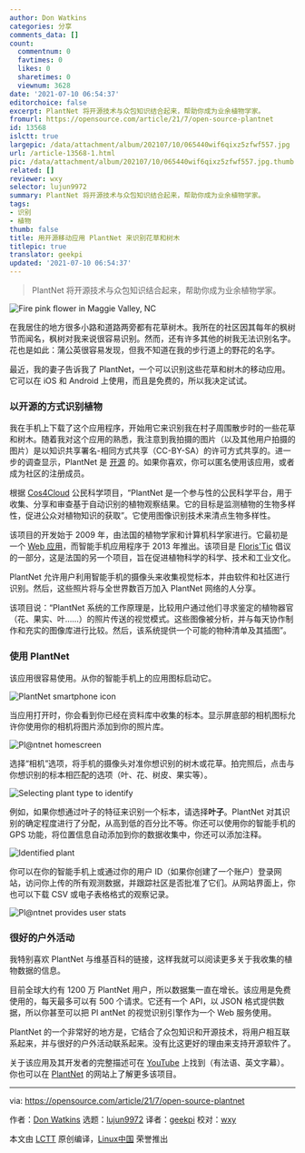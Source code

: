 ```yaml
---
author: Don Watkins
categories: 分享
comments_data: []
count:
  commentnum: 0
  favtimes: 0
  likes: 0
  sharetimes: 0
  viewnum: 3628
date: '2021-07-10 06:54:37'
editorchoice: false
excerpt: PlantNet 将开源技术与众包知识结合起来，帮助你成为业余植物学家。
fromurl: https://opensource.com/article/21/7/open-source-plantnet
id: 13568
islctt: true
largepic: /data/attachment/album/202107/10/065440wif6qixz5zfwf557.jpg
url: /article-13568-1.html
pic: /data/attachment/album/202107/10/065440wif6qixz5zfwf557.jpg.thumb.jpg
related: []
reviewer: wxy
selector: lujun9972
summary: PlantNet 将开源技术与众包知识结合起来，帮助你成为业余植物学家。
tags:
- 识别
- 植物
thumb: false
title: 用开源移动应用 PlantNet 来识别花草和树木
titlepic: true
translator: geekpi
updated: '2021-07-10 06:54:37'
---
```



> 
> PlantNet 将开源技术与众包知识结合起来，帮助你成为业余植物学家。
> 
> 
> 


![Fire pink flower in Maggie Valley, NC](/data/attachment/album/202107/10/065440wif6qixz5zfwf557.jpg "Fire pink flower in Maggie Valley, NC")


在我居住的地方很多小路和道路两旁都有花草树木。我所在的社区因其每年的枫树节而闻名，枫树对我来说很容易识别。然而，还有许多其他的树我无法识别名字。花也是如此：蒲公英很容易发现，但我不知道在我的步行道上的野花的名字。


最近，我的妻子告诉我了 PlantNet，一个可以识别这些花草和树木的移动应用。它可以在 iOS 和 Android 上使用，而且是免费的，所以我决定试试。


### 以开源的方式识别植物


我在手机上下载了这个应用程序，开始用它来识别我在村子周围散步时的一些花草和树木。随着我对这个应用的熟悉，我注意到我拍摄的图片（以及其他用户拍摄的图片）是以知识共享署名-相同方式共享（CC-BY-SA）的许可方式共享的。进一步的调查显示，PlantNet 是 [开源](https://github.com/plantnet) 的。如果你喜欢，你可以匿名使用该应用，或者成为社区的注册成员。


根据 [Cos4Cloud](https://cos4cloud-eosc.eu/citizen-science-innovation/cos4cloud-citizen-observatories/plntnet/) 公民科学项目，“PlantNet 是一个参与性的公民科学平台，用于收集、分享和审查基于自动识别的植物观察结果。它的目标是监测植物的生物多样性，促进公众对植物知识的获取”。它使用图像识别技术来清点生物多样性。


该项目的开发始于 2009 年，由法国的植物学家和计算机科学家进行。它最初是一个 [Web 应用](https://identify.plantnet.org/)，而智能手机应用程序于 2013 年推出。该项目是 [Floris'Tic](http://floristic.org/) 倡议的一部分，这是法国的另一个项目，旨在促进植物科学的科学、技术和工业文化。


PlantNet 允许用户利用智能手机的摄像头来收集视觉标本，并由软件和社区进行识别。然后，这些照片将与全世界数百万加入 PlantNet 网络的人分享。


该项目说：“PlantNet 系统的工作原理是，比较用户通过他们寻求鉴定的植物器官（花、果实、叶……）的照片传送的视觉模式。这些图像被分析，并与每天协作制作和充实的图像库进行比较。然后，该系统提供一个可能的物种清单及其插图”。


### 使用 PlantNet


该应用很容易使用。从你的智能手机上的应用图标启动它。


![PlantNet smartphone icon](/data/attachment/album/202107/10/065440t1rz5q54363so544.jpg "PlantNet smartphone icon")


当应用打开时，你会看到你已经在资料库中收集的标本。显示屏底部的相机图标允许你使用你的相机将图片添加到你的照片库。


![Pl@ntnet homescreen](/data/attachment/album/202107/10/065440yeqaa8v9saicwdks.jpg "Pl@ntnet homescreen")


选择“相机”选项，将手机的摄像头对准你想识别的树木或花草。拍完照后，点击与你想识别的标本相匹配的选项（叶、花、树皮、果实等）。


![Selecting plant type to identify](/data/attachment/album/202107/10/065441esvkxxl5l9lx8kvx.jpg "Selecting plant type to identify")


例如，如果你想通过叶子的特征来识别一个标本，请选择**叶子**。PlantNet 对其识别的确定程度进行了分配，从高到低的百分比不等。你还可以使用你的智能手机的 GPS 功能，将位置信息自动添加到你的数据收集中，你还可以添加注释。


![Identified plant](/data/attachment/album/202107/10/065441o0eke0myamiux0ef.jpg "Identified plant")


你可以在你的智能手机上或通过你的用户 ID（如果你创建了一个账户）登录网站，访问你上传的所有观测数据，并跟踪社区是否批准了它们。从网站界面上，你也可以下载 CSV 或电子表格格式的观察记录。


![Pl@ntnet provides user stats](/data/attachment/album/202107/10/065441zu9xf2yyxez0ef6p.jpg "Pl@ntnet provides user stats")


### 很好的户外活动


我特别喜欢 PlantNet 与维基百科的链接，这样我就可以阅读更多关于我收集的植物数据的信息。


目前全球大约有 1200 万 PlantNet 用户，所以数据集一直在增长。该应用是免费使用的，每天最多可以有 500 个请求。它还有一个 API，以 JSON 格式提供数据，所以你甚至可以把 Pl antNet 的视觉识别引擎作为一个 Web 服务使用。


PlantNet 的一个非常好的地方是，它结合了众包知识和开源技术，将用户相互联系起来，并与很好的户外活动联系起来。没有比这更好的理由来支持开源软件了。


关于该应用及其开发者的完整描述可在 [YouTube](https://www.youtube.com/watch?v=W_cBqaPfRFE) 上找到（有法语、英文字幕）。你也可以在 [PlantNet](https://plantnet.org/) 的网站上了解更多该项目。




---


via: <https://opensource.com/article/21/7/open-source-plantnet>


作者：[Don Watkins](https://opensource.com/users/don-watkins) 选题：[lujun9972](https://github.com/lujun9972) 译者：[geekpi](https://github.com/geekpi) 校对：[wxy](https://github.com/wxy)


本文由 [LCTT](https://github.com/LCTT/TranslateProject) 原创编译，[Linux中国](https://linux.cn/) 荣誉推出